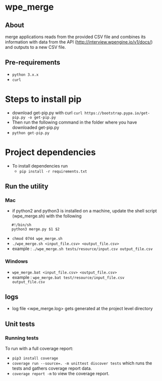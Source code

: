 # wpe_merge

## About
 merge applications reads from the provided CSV file and combines its information
 with data from the API (http://interview.wpengine.io/v1/docs/) and outputs to a new CSV file.

## Pre-requirements
* `python 3.x.x`
* `curl`

# Steps to install pip
* download get-pip.py with curl `curl https://bootstrap.pypa.io/get-pip.py -o get-pip.py`
* Then run the following command in the folder where you have downloaded get-pip.py
* `python get-pip.py`

# Project dependencies 
* To install dependencies run
    * `pip install -r requirements.txt`

## Run the utility

### Mac
   * if python2 and python3 is installed on a machine, update the shell script (wpe_merge.sh) with the following
   ```
      #!/bin/sh
      python3 merge.py $1 $2
   ```
   *  `chmod 0744 wpe_merge.sh`
   * `./wpe_merge.sh <input_file.csv> <output_file.csv>`
   * example : `./wpe_merge.sh tests/resource/input.csv output_file.csv`

### Windows
   * `wpe_merge.bat <input_file.csv> <output_file.csv>`
   * example :  `wpe_merge.bat test/resource/input_file.csv output_file.csv`

## logs
 * log file <wpe_merge.log> gets generated at the project level directory

## Unit tests
### Running tests

To run with a full coverage report:
  * `pip3 install coverage`
  * `coverage run --source=. -m unittest discover tests` which runs the tests and gathers coverage report data.
  * `coverage report -m` to view the coverage report.
